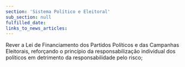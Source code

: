 ```yaml
---
section: 'Sistema Político e Eleitoral'
sub_section: null
fulfilled_date:
links_to_news_articles:
---
```


Rever a Lei de Financiamento dos Partidos Políticos e das Campanhas Eleitorais, reforçando o princípio da responsabilização individual dos políticos em detrimento da responsabilidade pelo risco;